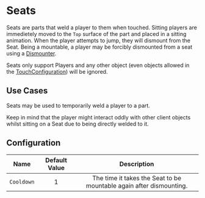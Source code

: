 # Seats

Seats are parts that weld a player to them when touched. Sitting players are immedietely moved to the `Top` surface of the part and placed in a sitting animation. When the player attempts to jump, they will dismount from the Seat. Being a mountable, a player may be forcibly dismounted from a seat using a [Dismounter](dismounters.md).

Seats only support Players and any other object (even objects allowed in the [TouchConfiguration](/docs/global-configurations/touch-configurations.md)) will be ignored.

## Use Cases

Seats may be used to temporarily weld a player to a part.

Keep in mind that the player might interact oddly with other client objects whilst sitting on a Seat due to being directly welded to it.

## Configuration

| Name | Default Value | Description
|:-----:|:-----:|:-----:
| `Cooldown` | 1 | The time it takes the Seat to be mountable again after dismounting.
